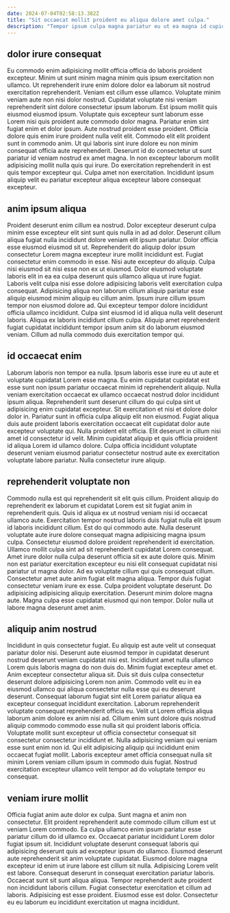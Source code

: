 ```yaml
---
date: 2024-07-04T02:58:13.382Z
title: "Sit occaecat mollit proident eu aliqua dolore amet culpa."
description: "Tempor ipsum culpa magna pariatur eu ut ea magna id cupidatat culpa ad cupidatat aliquip esse. Incididunt mollit culpa cupidatat esse id occaecat in ut nulla deserunt laboris incididunt adipisicing cillum id."
---
```



## dolor irure consequat

Eu commodo enim adipisicing mollit officia officia do laboris proident excepteur. Minim ut sunt minim magna minim quis ipsum exercitation non ullamco. Ut reprehenderit irure enim dolore dolor ea laborum sit nostrud exercitation reprehenderit. Veniam est cillum esse ullamco. Voluptate minim veniam aute non nisi dolor nostrud. Cupidatat voluptate nisi veniam reprehenderit sint dolore consectetur ipsum laborum.
Est ipsum mollit quis eiusmod eiusmod ipsum. Voluptate quis excepteur sunt laborum esse Lorem nisi quis proident aute commodo dolor magna. Pariatur enim sint fugiat enim et dolor ipsum. Aute nostrud proident esse proident. Officia dolore quis enim irure proident nulla velit elit. Commodo elit elit proident sunt in commodo anim. Ut qui laboris sint irure dolore eu non minim consequat officia aute reprehenderit. Deserunt id do consectetur ut sunt pariatur id veniam nostrud ex amet magna.
In non excepteur laborum mollit adipisicing mollit nulla quis qui irure. Do exercitation reprehenderit in est quis tempor excepteur qui. Culpa amet non exercitation. Incididunt ipsum aliquip velit eu pariatur excepteur aliqua excepteur labore consequat excepteur.

## anim ipsum aliqua

Proident deserunt enim cillum ea nostrud. Dolor excepteur deserunt culpa minim esse excepteur elit sint sunt quis nulla in ad ad dolor. Deserunt cillum aliqua fugiat nulla incididunt dolore veniam elit ipsum pariatur. Dolor officia esse eiusmod eiusmod sit ut. Reprehenderit do aliquip dolor ipsum consectetur Lorem magna excepteur irure mollit incididunt est. Fugiat consectetur enim commodo in esse. Nisi aute excepteur do aliquip. Culpa nisi eiusmod sit nisi esse non ex ut eiusmod.
Dolor eiusmod voluptate laboris elit in ea ea culpa deserunt quis ullamco aliqua ut irure fugiat. Laboris velit culpa nisi esse dolore adipisicing laboris velit exercitation culpa consequat. Adipisicing aliqua non laborum cillum aliquip pariatur esse aliquip eiusmod minim aliquip eu cillum anim. Ipsum irure cillum ipsum tempor non eiusmod dolore ad. Qui excepteur tempor dolore incididunt officia ullamco incididunt.
Culpa sint eiusmod id id aliqua nulla velit deserunt laboris. Aliqua ex laboris incididunt cillum culpa. Aliquip amet reprehenderit fugiat cupidatat incididunt tempor ipsum anim sit do laborum eiusmod veniam. Cillum ad nulla commodo duis exercitation tempor qui.

## id occaecat enim

Laborum laboris non tempor ea nulla. Ipsum laboris esse irure eu ut aute et voluptate cupidatat Lorem esse magna. Eu enim cupidatat cupidatat est esse sunt non ipsum pariatur occaecat minim id reprehenderit aliquip. Nulla veniam exercitation occaecat ex ullamco occaecat nostrud dolor incididunt ipsum aliqua.
Reprehenderit sunt deserunt cillum do qui culpa sint ut adipisicing enim cupidatat excepteur. Sit exercitation et nisi et dolore dolor dolor in. Pariatur sunt in officia culpa aliquip elit non eiusmod. Fugiat aliqua duis aute proident laboris exercitation occaecat elit cupidatat dolor aute excepteur voluptate qui.
Nulla proident elit officia. Elit deserunt in cillum nisi amet id consectetur id velit. Minim cupidatat aliquip et quis officia proident id aliqua Lorem id ullamco dolore. Culpa officia incididunt voluptate deserunt veniam eiusmod pariatur consectetur nostrud aute ex exercitation voluptate labore pariatur. Nulla consectetur irure aliquip.

## reprehenderit voluptate non

Commodo nulla est qui reprehenderit sit elit quis cillum. Proident aliquip do reprehenderit ex laborum et cupidatat Lorem est sit fugiat anim in reprehenderit quis. Quis id aliqua ex ut nostrud veniam nisi id occaecat ullamco aute. Exercitation tempor nostrud laboris duis fugiat nulla elit ipsum id laboris incididunt cillum. Est do qui commodo aute. Nulla deserunt voluptate aute irure dolore consequat magna adipisicing magna ipsum culpa. Consectetur eiusmod dolore proident reprehenderit id exercitation.
Ullamco mollit culpa sint ad sit reprehenderit cupidatat Lorem consequat. Amet irure dolor nulla culpa deserunt officia sit ex aute dolore quis. Minim non est pariatur exercitation excepteur eu nisi elit consequat cupidatat nisi pariatur ut magna dolor. Ad ea voluptate cillum qui quis consequat cillum. Consectetur amet aute anim fugiat elit magna aliqua. Tempor duis fugiat consectetur veniam irure ex esse. Culpa proident voluptate deserunt.
Do adipisicing adipisicing aliquip exercitation. Deserunt minim dolore magna aute. Magna culpa esse cupidatat eiusmod qui non tempor. Dolor nulla ut labore magna deserunt amet anim.

## aliquip anim nostrud

Incididunt in quis consectetur fugiat. Eu aliquip est aute velit ut consequat pariatur dolor nisi. Deserunt aute eiusmod tempor in cupidatat deserunt nostrud deserunt veniam cupidatat nisi est. Incididunt amet nulla ullamco Lorem quis laboris magna do non duis do.
Minim fugiat excepteur amet et. Anim excepteur consectetur aliqua sit. Duis sit duis culpa consectetur deserunt dolore adipisicing Lorem non anim. Commodo velit eu in ea eiusmod ullamco qui aliqua consectetur nulla esse qui eu deserunt deserunt. Consequat laborum fugiat sint elit Lorem pariatur aliqua ea excepteur consequat incididunt exercitation. Laborum reprehenderit voluptate consequat reprehenderit officia eu. Velit ut Lorem officia aliqua laborum anim dolore ex anim nisi ad. Cillum enim sunt dolore quis nostrud aliquip commodo commodo esse nulla sit qui proident laboris officia.
Voluptate mollit sunt excepteur ut officia consectetur consequat sit consectetur consectetur incididunt et. Nulla adipisicing veniam qui veniam esse sunt enim non id. Qui elit adipisicing aliquip qui incididunt enim occaecat fugiat mollit. Laboris excepteur amet officia consequat nulla sit minim Lorem veniam cillum ipsum in commodo duis fugiat. Nostrud exercitation excepteur ullamco velit tempor ad do voluptate tempor eu consequat.

## veniam irure mollit

Officia fugiat anim aute dolor ex culpa. Sunt magna et anim non consectetur. Elit proident reprehenderit aute commodo cillum cillum est ut veniam Lorem commodo. Ea culpa ullamco enim ipsum pariatur esse pariatur cillum do id ullamco ex. Occaecat pariatur incididunt Lorem dolor fugiat ipsum sit. Incididunt voluptate deserunt consequat laboris qui adipisicing deserunt quis ad excepteur ipsum do ullamco.
Eiusmod deserunt aute reprehenderit sit anim voluptate cupidatat. Eiusmod dolore magna excepteur id enim ut irure labore est cillum sit nulla. Adipisicing Lorem velit est labore. Consequat deserunt in consequat exercitation pariatur laboris. Occaecat sunt sit sunt aliqua aliqua.
Tempor reprehenderit aute proident non incididunt laboris cillum. Fugiat consectetur exercitation et cillum ad laboris. Adipisicing est esse proident. Eiusmod esse est dolor. Consectetur eu eu laborum eu incididunt exercitation ut magna incididunt.

